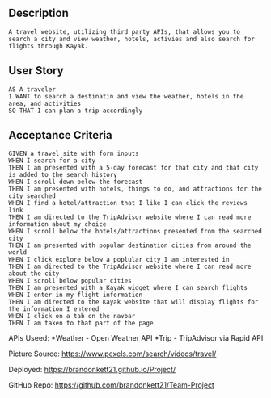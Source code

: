 
## Description

```
A travel website, utilizing third party APIs, that allows you to search a city and view weather, hotels, activies and also search for flights through Kayak.
```

## User Story

```
AS A traveler
I WANT to search a destinatin and view the weather, hotels in the area, and activities
SO THAT I can plan a trip accordingly
```

## Acceptance Criteria

```
GIVEN a travel site with form inputs
WHEN I search for a city
THEN I am presented with a 5-day forecast for that city and that city is added to the search history
WHEN I scroll down below the forecast
THEN I am presented with hotels, things to do, and attractions for the city searched
WHEN I find a hotel/attraction that I like I can click the reviews link
THEN I am directed to the TripAdvisor website where I can read more information about my choice
WHEN I scroll below the hotels/attractions presented from the searched city
THEN I am presented with popular destination cities from around the world
WHEN I click explore below a poplular city I am interested in
THEN I am directed to the TripAdvisor website where I can read more about the city
WHEN I scroll below popular cities
THEN I am presented with a Kayak widget where I can search flights
WHEN I enter in my flight information
THEN I am directed to the Kayak website that will display flights for the information I entered
WHEN I click on a tab on the navbar
THEN I am taken to that part of the page
```

APIs Useed:
*Weather - Open Weather API
*Trip - TripAdvisor via Rapid API

Picture Source:
https://www.pexels.com/search/videos/travel/

Deployed: https://brandonkett21.github.io/Project/

GitHub Repo: https://github.com/brandonkett21/Team-Project
